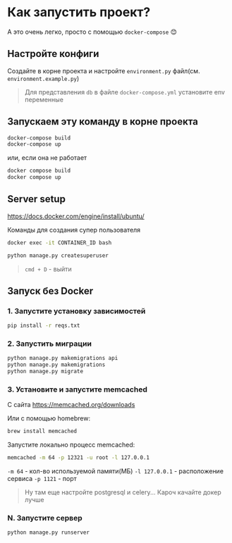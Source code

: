 # Как запустить проект?

А это очень легко, просто с помощью `docker-compose` 😊

## Настройте конфиги

Создайте в корне проекта и настройте `environment.py` файл(см. `environment.example.py`)

> Для представления `db` в файле `docker-compose.yml` установите env переменные

## Запускаем эту команду в корне проекта

```sh
docker-compose build
docker-compose up
```

или, если она не работает

```sh
docker compose build
docker compose up
```

## Server setup

<https://docs.docker.com/engine/install/ubuntu/>

Команды для создания супер пользователя

```sh
docker exec -it CONTAINER_ID bash

python manage.py createsuperuser
```

> `cmd + D` - выйти

## Запуск без Docker

### 1. Запустите установку зависимостей

```sh
pip install -r reqs.txt
```

### 2. Запустить миграции

```sh
python manage.py makemigrations api
python manage.py makemigrations
python manage.py migrate
```

### 3. Установите и запустите memcached

С сайта <https://memcached.org/downloads>

Или с помощью homebrew:

```sh
brew install memcached
```

Запустите локально процесс memcached:

```sh
memcached -m 64 -p 12321 -u root -l 127.0.0.1
```

`-m 64` - кол-во используемой памяти(МБ)
`-l 127.0.0.1` - расположение сервиса
`-p 1121` - порт

> Ну там еще настройте postgresql и celery... Кароч качайте докер лучше

### N. Запустите сервер

```sh
python manage.py runserver
```

